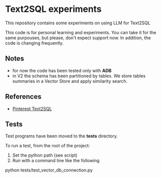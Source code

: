 # Text2SQL experiments 
This repository contains some experiments on using LLM for Text2SQL

This code is for personal learning and experiments. 
You can take it for the same purpouses, but please, don't expect support now.
In addition, the code is changing frequently.

## Notes
* for now the code has been tested only with **ADB**
* in V2 the schema has been partitioned by tables. 
We store tables summaries in a Vector Store and apply similarity search.

## References
* [Pinterest Text2SQL](https://medium.com/pinterest-engineering/how-we-built-text-to-sql-at-pinterest-30bad30dabff)

## Tests
Test programs have been moved to the **tests** directory.

To run a test, from the root of the project:

1. Set the python path (see script)
2. Run with a command line like the following

python tests/test_vector_db_connection.py 
